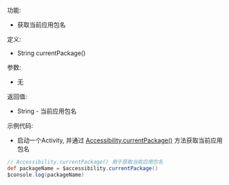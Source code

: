 功能:

+ 获取当前应用包名

定义:

+ String currentPackage()

参数:

+ 无

返回值:

+ String - 当前应用包名

示例代码:

+ 启动一个Activity,
  并通过 [Accessibility.currentPackage()](/API/Accessibility/Accessibility/README.md?id=currentPackage)
  方法获取当前应用包名

```groovy
// Accessibility.currentPackage() 用于获取当前应用包名
def packageName = $accessibility.currentPackage()
$console.log(packageName)
```